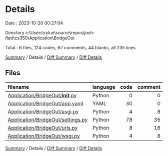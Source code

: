 # Details

Date : 2023-10-20 00:27:04

Directory c:\\Users\\rylun\\source\\repos\\josh-flatt\\cs350\\Application\\BridgeOut

Total : 6 files,  124 codes, 67 comments, 44 blanks, all 235 lines

[Summary](results.md) / Details / [Diff Summary](diff.md) / [Diff Details](diff-details.md)

## Files
| filename | language | code | comment | blank | total |
| :--- | :--- | ---: | ---: | ---: | ---: |
| [Application/BridgeOut/__init__.py](/Application/BridgeOut/__init__.py) | Python | 0 | 0 | 1 | 1 |
| [Application/BridgeOut/app.yaml](/Application/BridgeOut/app.yaml) | YAML | 30 | 0 | 1 | 31 |
| [Application/BridgeOut/asgi.py](/Application/BridgeOut/asgi.py) | Python | 4 | 8 | 5 | 17 |
| [Application/BridgeOut/settings.py](/Application/BridgeOut/settings.py) | Python | 78 | 35 | 30 | 143 |
| [Application/BridgeOut/urls.py](/Application/BridgeOut/urls.py) | Python | 8 | 16 | 2 | 26 |
| [Application/BridgeOut/wsgi.py](/Application/BridgeOut/wsgi.py) | Python | 4 | 8 | 5 | 17 |

[Summary](results.md) / Details / [Diff Summary](diff.md) / [Diff Details](diff-details.md)